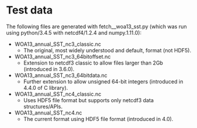 # Test data

The following files are generated with fetch__woa13_sst.py (which was run using python/3.4.5 with netcdf4/1.2.4 and numpy.1.11.0):
- WOA13_annual_SST_nc3_classic.nc
  - The original, most widely understood and default, format (not HDF5).
- WOA13_annual_SST_nc3_64bitoffset.nc
  - Extension to netcdf3 classic to allow files larger than 2Gb (introduced in 3.6.0).
- WOA13_annual_SST_nc3_64bitdata.nc
  - Further extension to allow unsigned 64-bit integers (introduced in 4.4.0 of C library).
- WOA13_annual_SST_nc4_classic.nc
  - Uses HDF5 file format but supports only netcdf3 data structures/APIs.
- WOA13_annual_SST_nc4.nc
  - The current format using HDF5 file format (introduced in 4.0).
